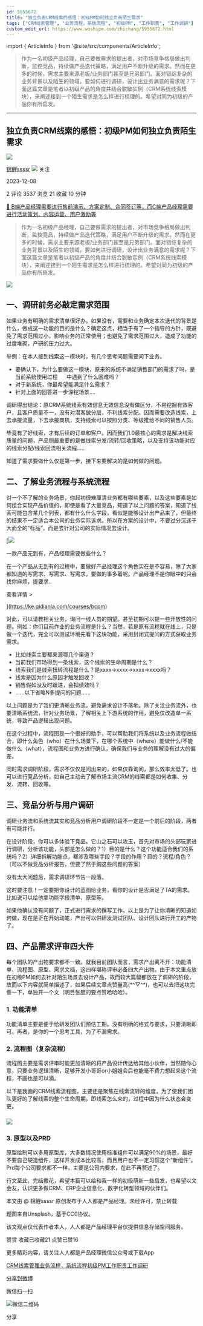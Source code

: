 ```yaml
---
id: 5955672
title: "独立负责CRM线索的感悟：初级PM如何独立负责陌生需求"
tags: ["CRM线索管理", "业务流程，系统流程", "初级PM", "工作职责", "工作调研"]
custom_edit_url: https://www.woshipm.com/zhichang/5955672.html
---
```

import { ArticleInfo } from '@site/src/components/ArticleInfo';

<ArticleInfo
    author="锦鲤ssssr"
    authorLink="https://www.woshipm.com/u/917593"
    published="2023-12-08"
    views={3537}
    comments={2}
    collects={21}
/>

> 作为一名初级产品经理，自己要做需求的提出者，对市场竞争格局做出判断，监控竞品，持续做产品迭代策略，满足用户不断升级的需求。然而在更多的时候，需求主要来源老板/业务部门甚至是兄弟部门。面对错综复杂的业务背景以及陌生的领域，要如何进行调研，设计出业务满意的需求呢？下面这篇文章是笔者以初级产品的角度并结合脱敏实例（CRM系统线索模块），来阐述接到一个陌生需求是怎么样进行梳理的。希望对同为初级的产品你有所启发。

---

## 独立负责CRM线索的感悟：初级PM如何独立负责陌生需求

[![](https://static.woshipm.com/WX_U_201907_20190720214008_2011.jpg?imageView2/1/w/72/h/72/q/100)](https://www.woshipm.com/u/917593)

[锦鲤ssssr](https://www.woshipm.com/u/917593) ![](https://static.woshipm.com/tag/1101_1@2x.png) 关注

2023-12-08

2 评论 3537 浏览 21 收藏 10 分钟

[🔗 B端产品经理需要进行售前演示、方案定制、合同签订等，而C端产品经理需要进行活动策划、内容运营、用户激励等](https://ke.qidianla.com/courses/bcpm)

> 作为一名初级产品经理，自己要做需求的提出者，对市场竞争格局做出判断，监控竞品，持续做产品迭代策略，满足用户不断升级的需求。然而在更多的时候，需求主要来源老板/业务部门甚至是兄弟部门。面对错综复杂的业务背景以及陌生的领域，要如何进行调研，设计出业务满意的需求呢？下面这篇文章是笔者以初级产品的角度并结合脱敏实例（CRM系统线索模块），来阐述接到一个陌生需求是怎么样进行梳理的。希望对同为初级的产品你有所启发。

![](https://image.woshipm.com/2023/07/07/4533b3e4-1c97-11ee-87d3-00163e0b5ff3.jpg)

## 一、调研前务必敲定需求范围

如果业务有明确的需求清单很好办，如果没有，需要和业务确定本次迭代的背景是什么，做成这一功能的目的是什么？确定这点，相当于有了一个指导的方针，既避免了需求范围过小，影响业务的正常使用；也避免了需求范围过大，造成了功能的过度堆砌，产研的压力过大。

举例：在本人接到线索这一模块时，有几个思考问题需要问下业务。

*   要确认下，为什么要做这一模块，原来的系统不满足销售部门的需求了吗，是当前系统使用过程      中遇到了什么困难吗？
*   对于新系统，你最希望能满足什么需求？
*   针对上面的回答进一步深挖场景….

调研得出结论：原CRM系统线索有效信息无效信息没有做区分，不易挖掘有效客户，且客户质量不一，没有对潜客做分层，不利线索分配。因而需要改造线索，上去承接流量，下去承接商机，支持线索可以按照分类、等级推给不同的销售人员。

毕竟有了好线索，才有后续的订单和客户。因而我们1.0最核心的需求是解决线索质量的问题，产品侧最重要的是做线索分发/流转/回收策略，以及支持该功能对应的线索分配/线索回流相关流程…..

知道了需求要做什么仅是第一步，接下来要解决的是如何做的问题。

## 二、了解业务流程与系统流程

对一个不了解的业务场景，你起初很难厘清业务都有哪些要素，以及这些要素是如何组合实现产品价值的，即使是看了大量竞品，知道了以上问题的答案，知道了线索可能包含某几个列表，都有什么什么字段，看似是能够设计出产品来了，但最终的结果不一定适合本公司的业务实际诉求。所以在方案的设计中，不要过分沉迷于大而全的“标品”，而是去针对公司的实际情况去设计。

[![](https://image.woshipm.com/2023/08/02/58dc678c-30e3-11ee-88e7-00163e0b5ff3.png)

一款产品无到有，产品经理需要做些什么？

在一个产品从无到有的过程中，要做好产品经理这个角色实在是不容易，除了大家都知道的写需求、写需求、写需求，要做的事多着呢。产品经理不是你眼中的只会找你麻烦，提要求..

查看详情 >

](https://ke.qidianla.com/courses/bcpm)

对此，可以请教相关业务，询问一线人员的期望。甚至初期可以提一些开放性的问题。例如：你们目前作业的业务流程是什么？当然，若是原有流程就在线上，只是做一个迭代，完全可以测试环境先看下这块功能，采用封闭式提问的方式获取业务需求。

*   比如线索主要都来源哪几个渠道？
*   当前我们市场得到一条线索，这个线索的生命周期是什么？
*   线索我们是线索扭转流程是什么？是xxxx→xxxx→xxxx→xxxx吗？
*   线索是因为什么原因才触发回收？
*   销售假如没及时跟进，会扣绩效吗？
*   ……以下省略N多提问的问题……

以上问题是为了我们更清晰业务流，避免需求设计不落地。除了关注业务流外，也要清晰系统流，针对业务场景，了解相关上下游系统的作用，避免仅改造单一系统，导致产品逻辑出现问题。

在这个过程中，流程图是一个很好的助手，可以帮助我们将系统以及业务流程做结合，即什么角色（who）在什么场景下，在哪个系统中（where）能做什么/不能做什么（what），流程图和业务方进行确认，确保我们与业务的理解没有过大的偏差。

同时需求调研阶段，需求不仅仅是问出来的，如果仅靠询问，那么效率太低了。也可以进行竞品分析，如自己主动去了解市场主流CRM的线索都是如何收集、分发、流转、回收等。

## 三、竞品分析与用户调研

调研业务流和系统流其实和竞品分析用户调研阶段不一定是一个前后的阶段，两者有可能并行。

在设计阶段，你可以多体验下竞品。它山之石可以攻玉，首先对市场的头部玩家进行调研，分析该功能，头部是怎么做的？1）目的是什么？这个功能适合我们的系统吗？2）详细拆解功能点，都涉及哪些字段？字段的作用？目的？流程/角色？（可以不做竞品分析报告，但要了然于胸这些问题的答案）

没有太大问题后，需求调研环节告一段落。

这时要注意！一定要把你设计的蓝图给业务，看你的设计是否满足了TA的需求。比如说可以给他拿功能字段清单、原型等。

如果他确认没有问题了，正式进行需求的撰写工作。以上是为了让你清晰的知道如何做，现在是正在开始动笔，产出可以供研发测试团队、设计团队进行开工的产物了。

## 四、产品需求评审四大件

每个团队的产出物要求都不一致。就我目前团队而言，需求产出离不开：功能清单、流程图、原型、需求文档，这四样堪称评审必备四大产出物。由于本文重点放在初级PM如何去针对陌生场景去设计产品，故而较大篇幅都放在了调研的阶段，故而以下内容就简单描述了，如果后续文章点赞量高(\*^▽^\*)，也可以去把这块完善一下，单独开一个文（明目张胆的要点赞哈哈哈）。

### 1\. 功能清单

功能清单主要是便于给研发团队们预估工期。没有明确的格式与要求，只要清晰即可。再者，是你的一个思考工具，为了不漏需求。

### 2\. 流程图（复杂流程）

流程图主要是需求评审时能更加清晰的将产品设计传达给其他小伙伴，当然随你心意，只要业务逻辑清晰，足够开发小哥哥or小姐姐会后也能毫不费力想起来这个流程，不画也是可以滴。

以下是我画的CRM线索流程图，主要还是聚焦在线索流转的维度，为了使我们团队更好的了解线索的整个生命周期，即线索怎么来的，过程中因为什么状态会变更。

### ![](https://image.woshipm.com/2023/12/08/9e38a5b4-956c-11ee-a941-00163e142b65.png)

### 3\. 原型以及PRD

原型绘制可以多用原型库，大多数情况使用标准组件可以满足90%的场景，最好不要自己硬造组件，这样开发成本比较高，而且用户也不一定习惯这个“新组件”。Prd每个公司要求都不一样，主要是公司内要求，在此不再赘述了。

行文至此，完结撒花，希望本篇可以给和我一样的初级萌新一些启发，也希望以文会友，认识更多做CRM、ERP企业信息化、数字化转型领域的伙伴们。

本文由 @ 锦鲤ssssr 原创发布于人人都是产品经理。未经许可，禁止转载

题图来自Unsplash，基于CC0协议。

该文观点仅代表作者本人，人人都是产品经理平台仅提供信息存储空间服务。

赞赏 收藏已收藏21 点赞已赞16

更多精彩内容，请关注人人都是产品经理微信公众号或下载App

[CRM线索管理](https://www.woshipm.com/tag/crm%e7%ba%bf%e7%b4%a2%e7%ae%a1%e7%90%86)[业务流程，系统流程](https://www.woshipm.com/tag/%e4%b8%9a%e5%8a%a1%e6%b5%81%e7%a8%8b%ef%bc%8c%e7%b3%bb%e7%bb%9f%e6%b5%81%e7%a8%8b)[初级PM](https://www.woshipm.com/tag/%e5%88%9d%e7%ba%a7pm)[工作职责](https://www.woshipm.com/tag/%e5%b7%a5%e4%bd%9c%e8%81%8c%e8%b4%a3)[工作调研](https://www.woshipm.com/tag/%e5%b7%a5%e4%bd%9c%e8%b0%83%e7%a0%94)

[分享到微博](https://service.weibo.com/share/share.php?appkey=2775287854&title=独立负责CRM线索的感悟：初级PM如何独立负责陌生需求&url=https://www.woshipm.com/zhichang/5955672.html&pic=https://image.woshipm.com/2023/07/07/4533b3e4-1c97-11ee-87d3-00163e0b5ff3.jpg)

微信扫一扫

![微信二维码](https://api.pwmqr.com/qrcode/create/?url=https://www.woshipm.com/zhichang/5955672.html)

分享